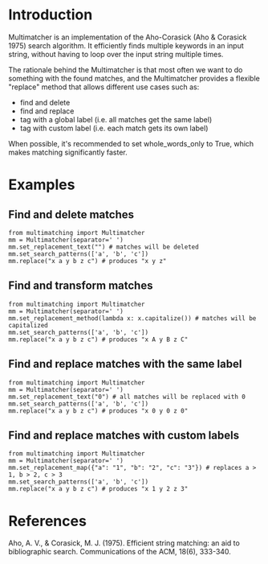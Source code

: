 # Introduction
Multimatcher is an implementation of the Aho-Corasick (Aho & Corasick 1975) search algorithm.
It efficiently finds multiple keywords in an input string, without having to loop
over the input string multiple times.

The rationale behind the Multimatcher is that most often we want to do something with the found matches, and
the Multimatcher provides a flexible "replace" method that allows different use cases such as:

- find and delete
- find and replace
- tag with a global label (i.e. all matches get the same label)
- tag with custom label (i.e. each match gets its own label)

When possible, it's recommended to set whole_words_only to True, which makes matching significantly faster.

# Examples
## Find and delete matches
```
from multimatching import Multimatcher
mm = Multimatcher(separator=' ')
mm.set_replacement_text("") # matches will be deleted
mm.set_search_patterns(['a', 'b', 'c'])
mm.replace("x a y b z c") # produces "x y z"
```
## Find and transform matches
```
from multimatching import Multimatcher
mm = Multimatcher(separator=' ')
mm.set_replacement_method(lambda x: x.capitalize()) # matches will be capitalized
mm.set_search_patterns(['a', 'b', 'c'])
mm.replace("x a y b z c") # produces "x A y B z C"
```
## Find and replace matches with the same label
```
from multimatching import Multimatcher
mm = Multimatcher(separator=' ')
mm.set_replacement_text("0") # all matches will be replaced with 0
mm.set_search_patterns(['a', 'b', 'c'])
mm.replace("x a y b z c") # produces "x 0 y 0 z 0"
```
## Find and replace matches with custom labels
```
from multimatching import Multimatcher
mm = Multimatcher(separator=' ')
mm.set_replacement_map({"a": "1", "b": "2", "c": "3"}) # replaces a > 1, b > 2, c > 3
mm.set_search_patterns(['a', 'b', 'c'])
mm.replace("x a y b z c") # produces "x 1 y 2 z 3"
```

# References
Aho, A. V., & Corasick, M. J. (1975). Efficient string matching: an aid to bibliographic search.
Communications of the ACM, 18(6), 333-340.